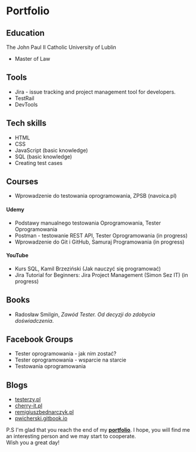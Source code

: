 # Portfolio

## Education

The John Paul II Catholic University of Lublin
 * Master of Law

## Tools

 * Jira - issue tracking and project management tool for developers.
 * TestRail
 * DevTools

## Tech skills

 * HTML
 * CSS
 * JavaScript (basic knowledge)
 * SQL (basic knowledge)
 * Creating test cases

## Courses

   * Wprowadzenie do testowania oprogramowania, ZPSB (navoica.pl)
   
  #### Udemy
   * Podstawy manualnego testowania Oprogramowania, Tester Oprogramowania
   * Postman - testowanie REST API, Tester Oprogramowania (in progress)
   * Wprowadzenie do Git i GitHub, Samuraj Programowania (in progress)
   
  #### YouTube
   * Kurs SQL, Kamil Brzeziński (Jak nauczyć się programować)
   * Jira Tutorial for Beginners: Jira Project Management (Simon Sez IT) (in progress)

## Books

 * Radosław Smilgin, <i>Zawód Tester. Od decyzji do zdobycia doświadczenia</i>.

## Facebook Groups

 * Tester oprogramowania - jak nim zostać?
 * Tester oprogramowania - wsparcie na starcie
 * Testowania oprogramowania

## Blogs

 * [testerzy.pl](https://testerzy.pl/)
 * [cherry-it.pl](http://cherry-it.pl/)
 * [remigiuszbednarczyk.pl](https://remigiuszbednarczyk.pl/)
 * [pwicherski.gitbook.io](https:///pwicherski.gitbook.io)

P.S I'm glad that you reach the end of my <b><a href="https://github.com/maleckibartosz/Portfolio">portfolio</a></b>. I hope, you will find me an interesting person and we may start to cooperate. <br> Wish you a great day!
